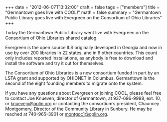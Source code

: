 +++
date = "2012-06-07T13:32:00"
draft = false
tags = ["members"]
title = "Germantown goes live with COOL!"
math = false
summary = "Germantown Public Library goes live with Evergreen on the Consortium of Ohio Libraries"
+++

Today the Germantown Public Library went live with Evergreen on the Consortium of Ohio Libraries shared catalog.

Evergreen is the open source ILS originally developed in Georgia and now in use by over 200 libraries in 22 states, and in 6 other countries. This count only includes reported installations, as anybody is free to download and install the software and try it out for themselves.

The Consortium of Ohio Libraries is a new consortium funded in part by an LSTA grant and supported by OHIONET in Columbus. Germantown is the second of the eight founding members to migrate onto the system.

If you have any questions about Evergreen or joining COOL, please feel free to contact Joe Knueven, director of Germantown, at 937-696-9998, ext. 10, or knuevejo@oplin.org or contacting the consortium’s president, Chauncey Montgomery, Director of the Community Library in Sunbury. He may be reached at 740-965-3901 or montgoc1@oplin.org.